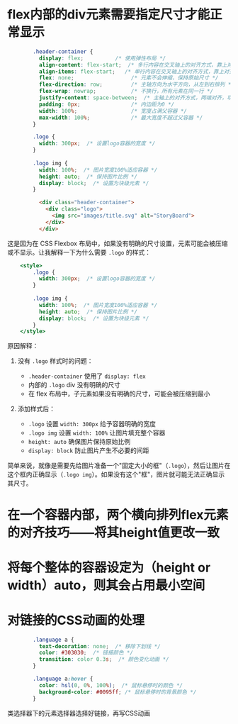 
# flex内部的div元素需要指定尺寸才能正常显示

```css
        .header-container {
          display: flex;          /* 使用弹性布局 */
          align-content: flex-start;  /* 多行内容在交叉轴上的对齐方式，靠上对齐*/
          align-items: flex-start;   /* 单行内容在交叉轴上的对齐方式，靠上对齐 */
          flex: none;                  /* 元素不会伸缩，保持原始尺寸 */
          flex-direction: row;         /* 主轴方向为水平方向，从左到右排列 */
          flex-wrap: nowrap;           /* 不换行，所有元素在同一行 */
          justify-content: space-between;  /* 主轴上的对齐方式，两端对齐，项目之间间隔相等 */
          padding: 0px;                /* 内边距为0 */
          width: 100%;                 /* 宽度占满父容器 */
          max-width: 100%;             /* 最大宽度不超过父容器 */
        }

        .logo {
          width: 300px;  /* 设置logo容器的宽度 */
        }
        
        .logo img {
          width: 100%;  /* 图片宽度100%适应容器 */
          height: auto;  /* 保持图片比例 */
          display: block;  /* 设置为块级元素 */
        }
```


```html
          <div class="header-container">
            <div class="logo">
              <img src="images/title.svg" alt="StoryBoard">
            </div>
          </div>
```


这是因为在 CSS Flexbox 布局中，如果没有明确的尺寸设置，元素可能会被压缩或不显示。让我解释一下为什么需要 `.logo` 的样式：

```html:index.html
    <style>
        .logo {
          width: 300px;  /* 设置logo容器的宽度 */
        }
        
        .logo img {
          width: 100%;  /* 图片宽度100%适应容器 */
          height: auto;  /* 保持图片比例 */
          display: block;  /* 设置为块级元素 */
        }
    </style>
```

原因解释：
1. 没有 `.logo` 样式时的问题：
   - `.header-container` 使用了 `display: flex`
   - 内部的 `.logo` div 没有明确的尺寸
   - 在 flex 布局中，子元素如果没有明确的尺寸，可能会被压缩到最小

2. 添加样式后：
   - `.logo` 设置 `width: 300px` 给予容器明确的宽度
   - `.logo img` 设置 `width: 100%` 让图片填充整个容器
   - `height: auto` 确保图片保持原始比例
   - `display: block` 防止图片产生不必要的间距

简单来说，就像是需要先给图片准备一个"固定大小的框"（`.logo`），然后让图片在这个框内正确显示（`.logo img`）。如果没有这个"框"，图片就可能无法正确显示其尺寸。


# 在一个容器内部，两个横向排列flex元素的对齐技巧——将其height值更改一致

# 将每个整体的容器设定为（height or width）auto，则其会占用最小空间

# 对链接的CSS动画的处理

```css
        .language a {
          text-decoration: none;  /* 移除下划线 */
          color: #303030;  /* 链接颜色 */
          transition: color 0.3s;  /* 颜色变化动画 */
        }

        .language a:hover {
          color: hsl(0, 0%, 100%);  /* 鼠标悬停时的颜色 */
          background-color: #0095ff; /* 鼠标悬停时的背景颜色 */
        }
```

类选择器下的元素选择器选择好链接，再写CSS动画